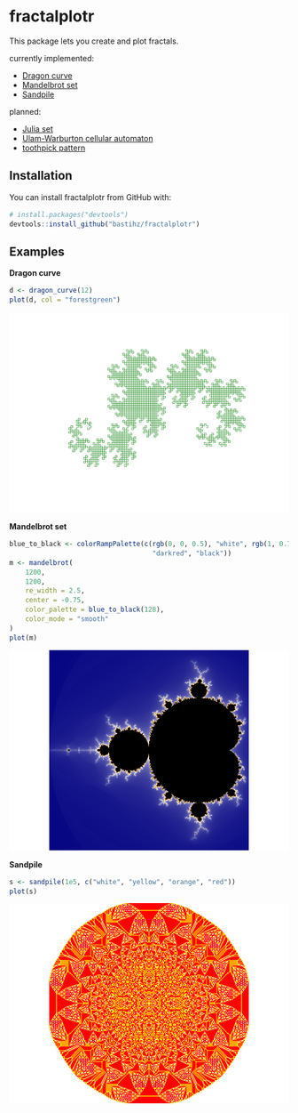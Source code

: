 
<!-- README.md is generated from README.Rmd. Please edit that file -->

# fractalplotr

This package lets you create and plot fractals.

currently implemented:

  - [Dragon curve](https://en.wikipedia.org/wiki/Dragon_curve)
  - [Mandelbrot set](https://en.wikipedia.org/wiki/Mandelbrot_set)
  - [Sandpile](https://en.wikipedia.org/wiki/Abelian_sandpile_model)

planned:

  - [Julia set](https://en.wikipedia.org/wiki/Julia_set)
  - [Ulam-Warburton cellular
    automaton](https://en.wikipedia.org/wiki/Ulam%E2%80%93Warburton_automaton)
  - [toothpick
    pattern](https://en.wikipedia.org/wiki/Toothpick_sequence)

## Installation

You can install fractalplotr from GitHub with:

``` r
# install.packages("devtools")
devtools::install_github("bastihz/fractalplotr")
```

## Examples

**Dragon curve**

``` r
d <- dragon_curve(12)
plot(d, col = "forestgreen")
```

![](man/figures/README-dragon-1.png)<!-- -->

**Mandelbrot set**

``` r
blue_to_black <- colorRampPalette(c(rgb(0, 0, 0.5), "white", rgb(1, 0.75, 0), 
                                    "darkred", "black"))
m <- mandelbrot(
    1200, 
    1200,
    re_width = 2.5,
    center = -0.75,
    color_palette = blue_to_black(128),
    color_mode = "smooth"
)
plot(m)
```

![](man/figures/README-mandelbrot-1.png)<!-- -->

**Sandpile**

``` r
s <- sandpile(1e5, c("white", "yellow", "orange", "red"))
plot(s)
```

![](man/figures/README-sandpile-1.png)<!-- -->
